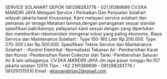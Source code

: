 SERVICE SOLAHART DEPOK 081298283776 - 021.91389699 CV.EKA MANDIRI JAYA Melayani Service / Perbaikan Dan Penjualan Solahart wilayah jakarta barat khususnya. Kami melayani service solahart dan pemanas air tenaga Matahari lainnya,dengan penanganan sesuai standar spesifikasi pabrikannya, pelayanan kami sesuai dengan yang diperlukan dan memberikan rekomendasi mengenai solusi yang paling ekonomis. Biaya Service dan Maintenance Solahart : Type 150-180 Liter Rp.200.000. Type 270-300 Liter Rp.300.000. Spesifikasi Teknis Service dan Maintenance Solahart : -Kontrol Elektrikal -Normalisasi Tekanan Air -Pembersihan Karat dan Korosi -Pembersihan Panel Collector dan Tanki -Pembersihan Saluran Air & lain sebagainya. CV.EKA MANDIRI JAYA Jln.raya pasar minggu No.107 jakarta selatan 12510 Tlpn : +62 2191389699 - 081298283776 / 081291315510 Email : ekamandirijay2@gmail.com